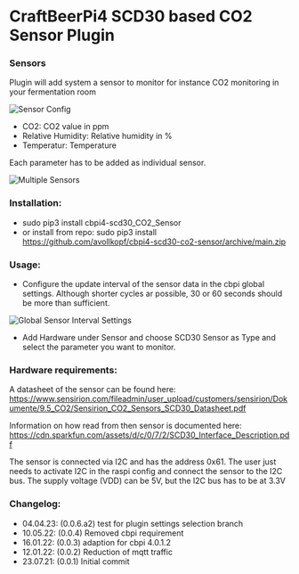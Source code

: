 # CraftBeerPi4 SCD30 based CO2 Sensor Plugin

### Sensors	

Plugin will add system a sensor to monitor for instance CO2 monitoring in your fermentation room

![Sensor Config](https://github.com/avollkopf/cbpi4-scd30-co2-sensor/blob/main/cbpi4-scd30-settings.png?raw=true)
	
- CO2: 					CO2 value in ppm
- Relative Humidity:	Relative humidity in %
- Temperatur:			Temperature

Each parameter has to be added as individual sensor.
	
![Multiple Sensors](https://github.com/avollkopf/cbpi4-scd30-co2-sensor/blob/main/cbpi4-multiple-scd30.png?raw=true)

### Installation: 
- sudo pip3 install cbpi4-scd30_CO2_Sensor
- or install from repo: sudo pip3 install https://github.com/avollkopf/cbpi4-scd30-co2-sensor/archive/main.zip
	
### Usage:

- Configure the update interval of the sensor data in the cbpi global settings. Although shorter cycles ar possible, 30 or 60 seconds should be more than sufficient.

![Global Sensor Interval Settings](https://github.com/avollkopf/cbpi4-scd30-co2-sensor/blob/main/cbpi4-scd30-settings-interval.png?raw=true)

- Add Hardware under Sensor and choose SCD30 Sensor as Type and select the parameter you want to monitor.

### Hardware requirements:

A datasheet of the sensor can be found here: https://www.sensirion.com/fileadmin/user_upload/customers/sensirion/Dokumente/9.5_CO2/Sensirion_CO2_Sensors_SCD30_Datasheet.pdf

Information on how read from then sensor is documented here: https://cdn.sparkfun.com/assets/d/c/0/7/2/SCD30_Interface_Description.pdf

The sensor is connected via I2C and has the address 0x61. The user just needs to activate I2C in the raspi config and connect the sensor to the I2C bus. The supply voltage (VDD) can be 5V, but the I2C bus has to be at 3.3V

### Changelog:

- 04.04.23: (0.0.6.a2) test for plugin settings selection branch
- 10.05.22: (0.0.4) Removed cbpi requirement
- 16.01.22: (0.0.3) adaption for cbpi 4.0.1.2
- 12.01.22: (0.0.2) Reduction of mqtt traffic
- 23.07.21: (0.0.1) Initial commit
